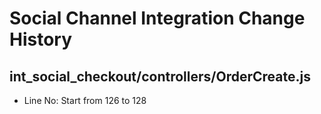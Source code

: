 # Social Channel Integration Change History

## int_social_checkout/controllers/OrderCreate.js
- Line No: Start from 126 to 128